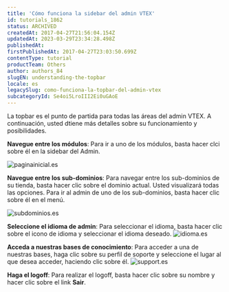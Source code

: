 ```yaml
---
title: 'Cómo funciona la sidebar del admin VTEX'
id: tutorials_1862
status: ARCHIVED
createdAt: 2017-04-27T21:56:04.154Z
updatedAt: 2023-03-29T23:34:28.498Z
publishedAt: 
firstPublishedAt: 2017-04-27T23:03:50.699Z
contentType: tutorial
productTeam: Others
author: authors_84
slugEN: understanding-the-topbar
locale: es
legacySlug: como-funciona-la-topbar-del-admin-vtex
subcategoryId: Se4oi5LroIII2Ei0uGAoE
---
```


La topbar es el punto de partida para todas las áreas del admin VTEX. A continuación, usted dtiene más detalles sobre su funcionamiento y posibilidades.

**Navegue entre los módulos**: Para ir a uno de los módulos, basta hacer clci sobre él en la sidebar del Admin.

![paginainicial.es](https://images.ctfassets.net/alneenqid6w5/207OIMwxY2Ilv2GgkiYWEj/05adb8d83d4038462a72912363e3ccd2/paginainicial.es.png)

**Navegue entre los sub-dominios**: Para navegar entre los sub-dominios de su tienda, basta hacer clic sobre el dominio actual. Usted visualizará todas las opciones. Para ir al admin de uno de los sub-dominios, basta hacer clic sobre él en el menú.

![subdominios.es](//images.ctfassets.net/alneenqid6w5/61YQjUjUfJWRKgjHmnkpUc/883631d0aeadce6b51dc08d537d9ce70/subdominios.es.png)

**Seleccione el idioma de admin**: Para seleccionar el idioma, basta hacer clic sobre el icono de idioma y seleccionar el idioma deseado.
![idioma.es](//images.ctfassets.net/alneenqid6w5/axPKcMoKDJRxAqIn0QF8J/7d30ce95cfd5211a8db2dd606e4e737b/idioma.es.png)

**Acceda a nuestras bases de conocimiento**: Para acceder a una de nuestras bases, haga clic sobre su perfil de soporte y seleccione el lugar al que desea acceder, haciendo clic sobre él.
![support.es](//images.ctfassets.net/alneenqid6w5/4M9na7OVRQqq68D9AUeV80/12751ce1d4656b7081e4be98bd7ea1c7/support.es.png)


**Haga el logoff**: Para realizar el logoff, basta hacer clic sobre su nombre y hacer clic sobre el link **Sair**.
